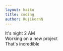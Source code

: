 ```yaml
---
layout: haiku
title: coding
author: RujikornN
---
```


It's night 2 AM<br>
Working on a new project<br>
That's incredible<br>
